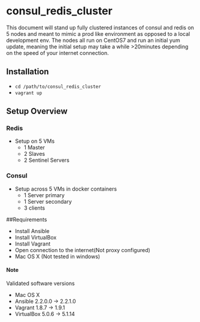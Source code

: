 # consul_redis_cluster
This document will stand up fully clustered instances of consul and redis on 5 nodes and
meant to mimic a prod like environment as opposed to a local development env.
The nodes all run on CentOS7 and run an initial yum update, meaning the initial setup may 
take a while >20minutes depending on the speed of your internet connection.

## Installation
* `cd /path/to/consul_redis_cluster`
* `vagrant up`

## Setup Overview
### Redis
* Setup on 5 VMs
  * 1 Master
  * 2 Slaves
  * 2 Sentinel Servers

### Consul
  * Setup across 5 VMs in docker containers
    * 1 Server primary
    * 1 Server secondary
    * 3 clients

##Requirements
* Install Ansible
* Install VirtualBox
* Install Vagrant
* Open connection to the internet(Not proxy configured)
* Mac OS X (Not tested in windows)

#### Note
Validated software versions
* Mac OS X
* Ansible 2.2.0.0 -> 2.2.1.0
* Vagrant 1.8.7 -> 1.9.1
* VirtualBox 5.0.6 -> 5.1.14
